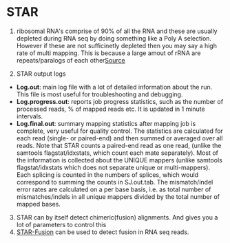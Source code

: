 # STAR

1. ribosomal RNA's comprise of 90% of all the RNA and these are usually depleted during RNA seq by doing something like a Poly A selection. However if these are not sufficinetly depleted then you may say a high rate of multi mapping. This is because a large amout of rRNA are repeats/paralogs of each other[Source](https://www.ncbi.nlm.nih.gov/pmc/articles/PMC4631051/)

2. STAR output logs

- **Log.out**: main log file with a lot of detailed information about the run. This file is most useful
  for troubleshooting and debugging.
- **Log.progress.out**: reports job progress statistics, such as the number of processed reads, %
  of mapped reads etc. It is updated in 1 minute intervals.
- **Log.final.out**: summary mapping statistics after mapping job is complete, very useful for
  quality control. The statistics are calculated for each read (single- or paired-end) and then
  summed or averaged over all reads. Note that STAR counts a paired-end read as one read,
  (unlike the samtools flagstat/idxstats, which count each mate separately). Most of the information 
  is collected about the UNIQUE mappers (unlike samtools flagstat/idxstats which does not
  separate unique or multi-mappers). Each splicing is counted in the numbers of splices, which
  would correspond to summing the counts in SJ.out.tab. The mismatch/indel error rates are
  calculated on a per base basis, i.e. as total number of mismatches/indels in all unique mappers
  divided by the total number of mapped bases.

3. STAR can by itself detect chimeric(fusion) alignments. And gives you a lot of parameters to control this
4. [STAR-Fusion](https://github.com/STAR-Fusion/STAR-Fusion/wiki) can be used to detect fusion in RNA seq reads.